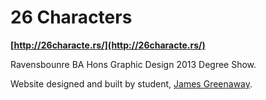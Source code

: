 # 26 Characters

**[http://26characte.rs/](http://26characte.rs/)**

Ravensbounre BA Hons Graphic Design 2013 Degree Show.

Website designed and built by student, [James Greenaway](http://greenaway.io).
